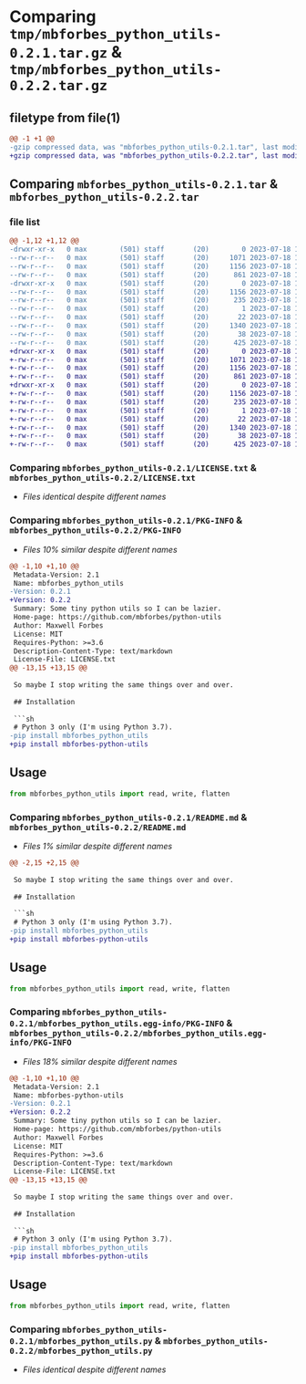 # Comparing `tmp/mbforbes_python_utils-0.2.1.tar.gz` & `tmp/mbforbes_python_utils-0.2.2.tar.gz`

## filetype from file(1)

```diff
@@ -1 +1 @@
-gzip compressed data, was "mbforbes_python_utils-0.2.1.tar", last modified: Tue Jul 18 19:31:23 2023, max compression
+gzip compressed data, was "mbforbes_python_utils-0.2.2.tar", last modified: Tue Jul 18 19:33:33 2023, max compression
```

## Comparing `mbforbes_python_utils-0.2.1.tar` & `mbforbes_python_utils-0.2.2.tar`

### file list

```diff
@@ -1,12 +1,12 @@
-drwxr-xr-x   0 max        (501) staff       (20)        0 2023-07-18 19:31:23.085018 mbforbes_python_utils-0.2.1/
--rw-r--r--   0 max        (501) staff       (20)     1071 2023-07-18 19:17:23.000000 mbforbes_python_utils-0.2.1/LICENSE.txt
--rw-r--r--   0 max        (501) staff       (20)     1156 2023-07-18 19:31:23.084900 mbforbes_python_utils-0.2.1/PKG-INFO
--rw-r--r--   0 max        (501) staff       (20)      861 2023-07-18 19:30:50.000000 mbforbes_python_utils-0.2.1/README.md
-drwxr-xr-x   0 max        (501) staff       (20)        0 2023-07-18 19:31:23.084744 mbforbes_python_utils-0.2.1/mbforbes_python_utils.egg-info/
--rw-r--r--   0 max        (501) staff       (20)     1156 2023-07-18 19:31:23.000000 mbforbes_python_utils-0.2.1/mbforbes_python_utils.egg-info/PKG-INFO
--rw-r--r--   0 max        (501) staff       (20)      235 2023-07-18 19:31:23.000000 mbforbes_python_utils-0.2.1/mbforbes_python_utils.egg-info/SOURCES.txt
--rw-r--r--   0 max        (501) staff       (20)        1 2023-07-18 19:31:23.000000 mbforbes_python_utils-0.2.1/mbforbes_python_utils.egg-info/dependency_links.txt
--rw-r--r--   0 max        (501) staff       (20)       22 2023-07-18 19:31:23.000000 mbforbes_python_utils-0.2.1/mbforbes_python_utils.egg-info/top_level.txt
--rw-r--r--   0 max        (501) staff       (20)     1340 2023-07-18 19:16:57.000000 mbforbes_python_utils-0.2.1/mbforbes_python_utils.py
--rw-r--r--   0 max        (501) staff       (20)       38 2023-07-18 19:31:23.085058 mbforbes_python_utils-0.2.1/setup.cfg
--rw-r--r--   0 max        (501) staff       (20)      425 2023-07-18 19:31:14.000000 mbforbes_python_utils-0.2.1/setup.py
+drwxr-xr-x   0 max        (501) staff       (20)        0 2023-07-18 19:33:33.561392 mbforbes_python_utils-0.2.2/
+-rw-r--r--   0 max        (501) staff       (20)     1071 2023-07-18 19:17:23.000000 mbforbes_python_utils-0.2.2/LICENSE.txt
+-rw-r--r--   0 max        (501) staff       (20)     1156 2023-07-18 19:33:33.561277 mbforbes_python_utils-0.2.2/PKG-INFO
+-rw-r--r--   0 max        (501) staff       (20)      861 2023-07-18 19:32:41.000000 mbforbes_python_utils-0.2.2/README.md
+drwxr-xr-x   0 max        (501) staff       (20)        0 2023-07-18 19:33:33.561124 mbforbes_python_utils-0.2.2/mbforbes_python_utils.egg-info/
+-rw-r--r--   0 max        (501) staff       (20)     1156 2023-07-18 19:33:33.000000 mbforbes_python_utils-0.2.2/mbforbes_python_utils.egg-info/PKG-INFO
+-rw-r--r--   0 max        (501) staff       (20)      235 2023-07-18 19:33:33.000000 mbforbes_python_utils-0.2.2/mbforbes_python_utils.egg-info/SOURCES.txt
+-rw-r--r--   0 max        (501) staff       (20)        1 2023-07-18 19:33:33.000000 mbforbes_python_utils-0.2.2/mbforbes_python_utils.egg-info/dependency_links.txt
+-rw-r--r--   0 max        (501) staff       (20)       22 2023-07-18 19:33:33.000000 mbforbes_python_utils-0.2.2/mbforbes_python_utils.egg-info/top_level.txt
+-rw-r--r--   0 max        (501) staff       (20)     1340 2023-07-18 19:16:57.000000 mbforbes_python_utils-0.2.2/mbforbes_python_utils.py
+-rw-r--r--   0 max        (501) staff       (20)       38 2023-07-18 19:33:33.561430 mbforbes_python_utils-0.2.2/setup.cfg
+-rw-r--r--   0 max        (501) staff       (20)      425 2023-07-18 19:33:30.000000 mbforbes_python_utils-0.2.2/setup.py
```

### Comparing `mbforbes_python_utils-0.2.1/LICENSE.txt` & `mbforbes_python_utils-0.2.2/LICENSE.txt`

 * *Files identical despite different names*

### Comparing `mbforbes_python_utils-0.2.1/PKG-INFO` & `mbforbes_python_utils-0.2.2/PKG-INFO`

 * *Files 10% similar despite different names*

```diff
@@ -1,10 +1,10 @@
 Metadata-Version: 2.1
 Name: mbforbes_python_utils
-Version: 0.2.1
+Version: 0.2.2
 Summary: Some tiny python utils so I can be lazier.
 Home-page: https://github.com/mbforbes/python-utils
 Author: Maxwell Forbes
 License: MIT
 Requires-Python: >=3.6
 Description-Content-Type: text/markdown
 License-File: LICENSE.txt
@@ -13,15 +13,15 @@
 
 So maybe I stop writing the same things over and over.
 
 ## Installation
 
 ```sh
 # Python 3 only (I'm using Python 3.7).
-pip install mbforbes_python_utils
+pip install mbforbes-python-utils
 ```
 
 ## Usage
 
 ```python
 from mbforbes_python_utils import read, write, flatten
```

### Comparing `mbforbes_python_utils-0.2.1/README.md` & `mbforbes_python_utils-0.2.2/README.md`

 * *Files 1% similar despite different names*

```diff
@@ -2,15 +2,15 @@
 
 So maybe I stop writing the same things over and over.
 
 ## Installation
 
 ```sh
 # Python 3 only (I'm using Python 3.7).
-pip install mbforbes_python_utils
+pip install mbforbes-python-utils
 ```
 
 ## Usage
 
 ```python
 from mbforbes_python_utils import read, write, flatten
```

### Comparing `mbforbes_python_utils-0.2.1/mbforbes_python_utils.egg-info/PKG-INFO` & `mbforbes_python_utils-0.2.2/mbforbes_python_utils.egg-info/PKG-INFO`

 * *Files 18% similar despite different names*

```diff
@@ -1,10 +1,10 @@
 Metadata-Version: 2.1
 Name: mbforbes-python-utils
-Version: 0.2.1
+Version: 0.2.2
 Summary: Some tiny python utils so I can be lazier.
 Home-page: https://github.com/mbforbes/python-utils
 Author: Maxwell Forbes
 License: MIT
 Requires-Python: >=3.6
 Description-Content-Type: text/markdown
 License-File: LICENSE.txt
@@ -13,15 +13,15 @@
 
 So maybe I stop writing the same things over and over.
 
 ## Installation
 
 ```sh
 # Python 3 only (I'm using Python 3.7).
-pip install mbforbes_python_utils
+pip install mbforbes-python-utils
 ```
 
 ## Usage
 
 ```python
 from mbforbes_python_utils import read, write, flatten
```

### Comparing `mbforbes_python_utils-0.2.1/mbforbes_python_utils.py` & `mbforbes_python_utils-0.2.2/mbforbes_python_utils.py`

 * *Files identical despite different names*

